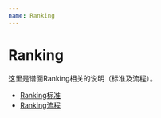 ```yaml
---
name: Ranking
---
```


# Ranking

这里是谱面Ranking相关的说明（标准及流程）。

* [Ranking标准](/docs/Ranking/Criteria)
* [Ranking流程](/docs/Ranking/Process)
